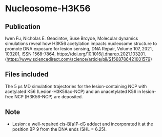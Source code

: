 # Nucleosome-H3K56 
## Publication 
Iwen Fu, Nicholas E. Geacintov, Suse Broyde,
Molecular dynamics simulations reveal how H3K56 acetylation impacts nucleosome structure to promote DNA exposure for lesion sensing,
DNA Repair,
Volume 107,
2021,
103201,
ISSN 1568-7864,
https://doi.org/10.1016/j.dnarep.2021.103201.
(https://www.sciencedirect.com/science/article/pii/S1568786421001579)

## Files included
The 5 µs MD simulation trajectories for the lesion-containing NCP with acetylated K56 (Lesion-H3K56ac-NCP) and an unacetylated K56 in lesion-free NCP (H3K56-NCP) are deposited.

## Note
* Lesion: a well-repaired cis-B[a]P-dG adduct and incorporated it at the position BP 9 from the DNA ends (SHL = 6.25).
